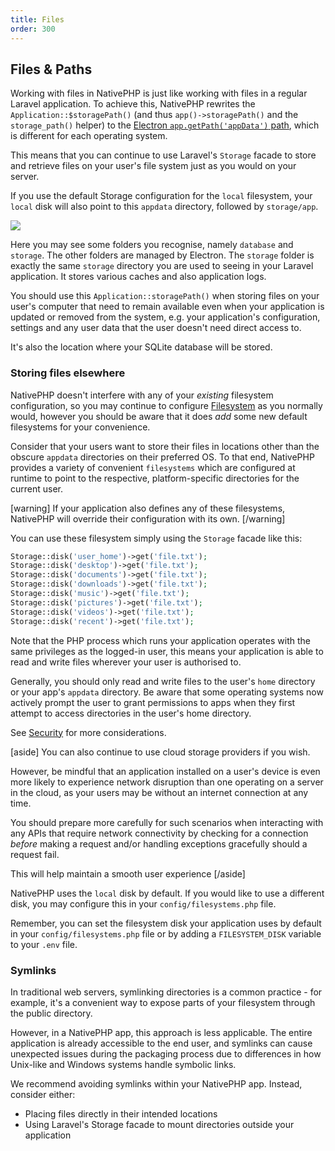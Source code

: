 ```yaml
---
title: Files
order: 300
---
```


## Files & Paths

Working with files in NativePHP is just like working with files in a regular Laravel application.
To achieve this, NativePHP rewrites the `Application::$storagePath()` (and thus `app()->storagePath()` and the `storage_path()` helper)
to the <a href="https://www.electronjs.org/docs/latest/api/app#appgetpathname" target="_blank">Electron `app.getPath('appData')` path</a>,
which is different for each operating system.

This means that you can continue to use Laravel's `Storage` facade to store and retrieve files on your user's file
system just as you would on your server.

If you use the default Storage configuration for the `local` filesystem, your `local` disk will also point to this
`appdata` directory, followed by `storage/app`.

![](/img/appdata.png)

Here you may see some folders you recognise, namely `database` and `storage`. The other folders are managed by Electron.
The `storage` folder is exactly the same `storage` directory you are used to seeing in your Laravel application. It
stores various caches and also application logs.

You should use this `Application::storagePath()` when storing files on your user's computer that need to remain
available even when your application is updated or removed from the system, e.g. your application's configuration,
settings and any user data that the user doesn't need direct access to.

It's also the location where your SQLite database will be stored.

### Storing files elsewhere

NativePHP doesn't interfere with any of your _existing_ filesystem configuration, so you may continue to configure
<a href="https://laravel.com/docs/filesystem" target="_blank">Filesystem</a> as you normally would, however you should be aware that it does
_add_ some new default filesystems for your convenience.

Consider that your users want to store their files in locations other than the obscure `appdata` directories on their
preferred OS. To that end, NativePHP provides a variety of convenient `filesystems` which are configured at runtime to
point to the respective, platform-specific directories for the current user.

[warning]
If your application also defines any of these filesystems, NativePHP will override their configuration with its own.
[/warning]

You can use these filesystem simply using the `Storage` facade like this:

```php
Storage::disk('user_home')->get('file.txt');
Storage::disk('desktop')->get('file.txt');
Storage::disk('documents')->get('file.txt');
Storage::disk('downloads')->get('file.txt');
Storage::disk('music')->get('file.txt');
Storage::disk('pictures')->get('file.txt');
Storage::disk('videos')->get('file.txt');
Storage::disk('recent')->get('file.txt');
```

Note that the PHP process which runs your application operates with the same privileges as the logged-in user, this
means your application is able to read and write files wherever your user is authorised to.

Generally, you should only read and write files to the user's `home` directory or your app's `appdata` directory. Be
aware that some operating systems now actively prompt the user to grant permissions to apps when they first attempt to
access directories in the user's home directory.

See [Security](/docs/digging-deeper/security) for more considerations.

[aside]
You can also continue to use cloud storage providers if you wish.

However, be mindful that an application installed on a user's device is even more likely to experience network
disruption than one operating on a server in the cloud, as your users may be without an internet connection at any
time.

You should prepare more carefully for such scenarios when interacting with any APIs that require network connectivity
by checking for a connection _before_ making a request and/or handling exceptions gracefully should a request fail.

This will help maintain a smooth user experience
[/aside]

NativePHP uses the `local` disk by default. If you would like to use a different disk, you may configure this in your
`config/filesystems.php` file.

Remember, you can set the filesystem disk your application uses by default in your `config/filesystems.php` file or by
adding a `FILESYSTEM_DISK` variable to your `.env` file.

### Symlinks

In traditional web servers, symlinking directories is a common practice - for example, it's a convenient way to expose parts of your filesystem through the public directory.

However, in a NativePHP app, this approach is less applicable. The entire application is already accessible to the end user, and symlinks can cause unexpected issues during the packaging process due to differences in how Unix-like and Windows systems handle symbolic links.

We recommend avoiding symlinks within your NativePHP app. Instead, consider either:

-   Placing files directly in their intended locations
-   Using Laravel's Storage facade to mount directories outside your application

